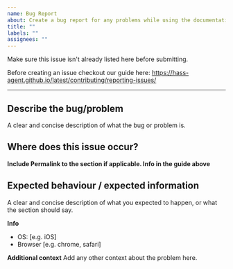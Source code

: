 ```yaml
---
name: Bug Report
about: Create a bug report for any problems while using the documentation
title: ""
labels: ""
assignees: ""
---
```


Make sure this issue isn't already listed here before submitting.

Before creating an issue checkout our guide here: https://hass-agent.github.io/latest/contributing/reporting-issues/

---

## Describe the bug/problem

A clear and concise description of what the bug or problem is.

## Where does this issue occur?

**Include Permalink to the section if applicable. Info in the guide above**

## Expected behaviour / expected information

A clear and concise description of what you expected to happen, or what the section should say.

**Info**

- OS: [e.g. iOS]
- Browser [e.g. chrome, safari]

**Additional context**
Add any other context about the problem here.
